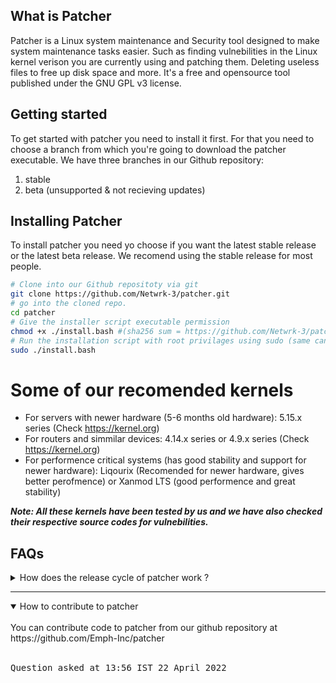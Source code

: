 ## What is Patcher

Patcher is a Linux system maintenance and Security tool designed to make system maintenance tasks easier. Such as finding vulnebilities in the    Linux kernel verison you are currently using and patching them. Deleting useless files to free up disk space and more. It's a free and opensource tool published under the GNU GPL v3 license.

## Getting started
To get started with patcher you need to install it first. For that you need to choose a branch from which you're going to download the patcher executable.
We have three branches in our Github repository:
1. stable
2. beta (unsupported & not recieving updates)

## Installing Patcher
To install patcher you need yo choose if you want the latest stable release or the latest beta release. We recomend using the stable release for most people. 

```bash
# Clone into our Github repositoty via git
git clone https://github.com/Netwrk-3/patcher.git
# go into the cloned repo.
cd patcher
# Give the installer script executable permission
chmod +x ./install.bash #(sha256 sum = https://github.com/Netwrk-3/patcher.git)
# Run the installation script with root privilages using sudo (same can be done using doas or pkexec)
sudo ./install.bash
```

# Some of our recomended kernels

* For servers with newer hardware (5-6 months old hardware): 5.15.x series (Check https://kernel.org)
* For routers and simmilar devices: 4.14.x series or 4.9.x series (Check https://kernel.org)
* For performence critical systems (has good stability and support for newer hardware): Liqourix (Recomended for newer hardware, gives better perofmence)  or Xanmod LTS (good performence and great stability)

***Note: All these kernels have been tested by us and we have also checked their respective source codes for vulnebilities.***

## FAQs
<details>
<summary>How does the release cycle of patcher work ?</summary>
<br>
Patcher's release cycle has three main brachnes. The stable branch, the testing branch and the beta branch. The beta branch is where new feautres are added to patcher and they are worked on. The beta branch's code has some bugs which get's patched in the testing branch. In the testing the code from the beta branch gets edited to make if faster and more lightweight. We aslo try patcher on different architectures and also on different distros before releasing it to the stable brach. We recomend you to use the stable version of patcher to avoid errors and bugs.
<br><br>
<pre>
Question asked at 16:33 UTC 23 April 2022
</pre>
</details>

---

<details open>
<summary>How to contribute to patcher</summary>
<br>
You can contribute code to patcher from our github repository at https://github.com/Emph-Inc/patcher
<br><br>
<pre>
Question asked at 13:56 IST 22 April 2022
</pre>
</details>
